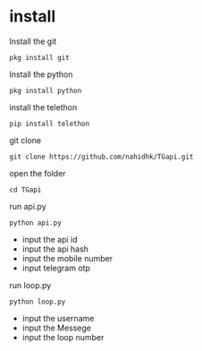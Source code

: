 # install 
 Install the git
```git
pkg install git 
```
Install the python
```git 
pkg install python
```
install the telethon

```git 
pip install telethon
```

git clone 

```git 
git clone https://github.com/nahidhk/TGapi.git
```

open the folder

```git
cd TGapi 
```

run api.py

```git 
python api.py
```

- input the api id
- input the api hash
- input the mobile number
- input telegram otp

run loop.py

```git
python loop.py
```
- input the username
- input the Messege
- input the loop number